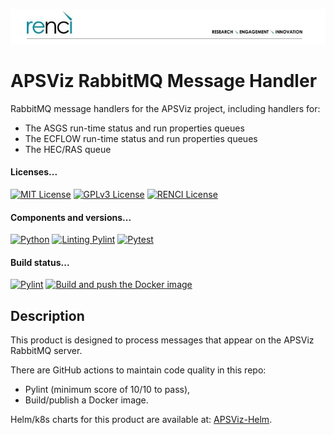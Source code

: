 <!--
SPDX-FileCopyrightText: 2022 Renaissance Computing Institute. All rights reserved.
SPDX-FileCopyrightText: 2023 Renaissance Computing Institute. All rights reserved.

SPDX-License-Identifier: GPL-3.0-or-later
SPDX-License-Identifier: LicenseRef-RENCI
SPDX-License-Identifier: MIT
-->

![image not found](renci-logo.png "RENCI")

# APSViz RabbitMQ Message Handler
RabbitMQ message handlers for the APSViz project, including handlers for:
 - The ASGS run-time status and run properties queues
 - The ECFLOW run-time status and run properties queues
 - The HEC/RAS queue

#### Licenses...
[![MIT License](https://img.shields.io/badge/License-MIT-orange.svg)](https://github.com/RENCI/APSViz-Msg-Handler/tree/master/LICENSE)
[![GPLv3 License](https://img.shields.io/badge/License-GPL%20v3-yellow.svg)](https://opensource.org/licenses/)
[![RENCI License](https://img.shields.io/badge/License-RENCI-blue.svg)](https://www.renci.org/)
#### Components and versions...
[![Python](https://img.shields.io/badge/Python-3.11.4-orange)](https://github.com/python/cpython)
[![Linting Pylint](https://img.shields.io/badge/Pylint-%202.17.5-yellow)](https://github.com/PyCQA/pylint)
[![Pytest](https://img.shields.io/badge/Pytest-%207.4.1-blue)](https://github.com/pytest-dev/pytest)
#### Build status...
[![Pylint](https://github.com/RENCI/APSViz-Msg-Handler/actions/workflows/pylint.yml/badge.svg)](https://github.com/RENCI/APSViz-Msg-Handler/actions/workflows/pylint.yml)
[![Build and push the Docker image](https://github.com/RENCI/APSViz-Msg-Handler/actions/workflows/image-push.yml/badge.svg)](https://github.com/RENCI/APSViz-Msg-Handler/actions/workflows/image-push.yml)

## Description
This product is designed to process messages that appear on the APSViz RabbitMQ server.

There are GitHub actions to maintain code quality in this repo:
 - Pylint (minimum score of 10/10 to pass),
 - Build/publish a Docker image.

Helm/k8s charts for this product are available at: [APSViz-Helm](https://github.com/RENCI/apsviz-helm/tree/main/apsviz-msg-handler).

